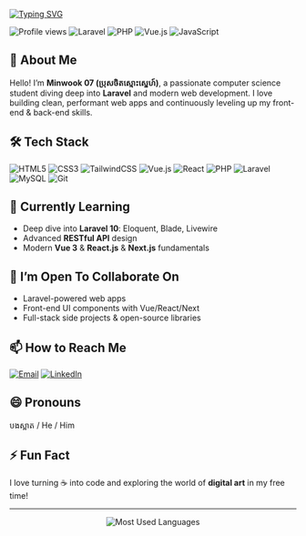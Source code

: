 <a href="https://git.io/typing-svg"><img src="https://readme-typing-svg.demolab.com?font=Fira+Code&pause=1000&width=435&lines=-+%F0%9F%91%8B+Hi%2C+I%E2%80%99m+%40Minwook07" alt="Typing SVG" /></a>

<!-- Animated Typing Intro -->
<p>
  <img src="https://komarev.com/ghpvc/?username=Minwook07&color=blue" alt="Profile views" />  
  <img src="https://img.shields.io/badge/Laravel-v10-orange?logo=laravel&logoColor=white" alt="Laravel" />  
  <img src="https://img.shields.io/badge/PHP-v8.1-blue?logo=php&logoColor=white" alt="PHP" />  
  <img src="https://img.shields.io/badge/Vue.js-v3-brightgreen?logo=vue.js&logoColor=white" alt="Vue.js" />  
  <img src="https://img.shields.io/badge/JavaScript-ES6-yellow?logo=javascript&logoColor=black" alt="JavaScript" />  
</p>

## 🔭 About Me
Hello! I’m **Minwook 07 (ប្រុសចិតស្មោះស្នេហ៍)**, a passionate computer science student diving deep into **Laravel** and modern web development. I love building clean, performant web apps and continuously leveling up my front-end & back-end skills.

## 🛠️ Tech Stack
<p>
  <img src="https://img.shields.io/badge/HTML5-E34F26?logo=html5&logoColor=white" alt="HTML5" />
  <img src="https://img.shields.io/badge/CSS3-1572B6?logo=css3&logoColor=white" alt="CSS3" />
  <img src="https://img.shields.io/badge/TailwindCSS-38B2AC?logo=tailwind-css&logoColor=white" alt="TailwindCSS" />
  <img src="https://img.shields.io/badge/Vue.js-35495E?logo=vue.js&logoColor=4FC08D" alt="Vue.js" />
  <img src="https://img.shields.io/badge/React-20232A?logo=react&logoColor=61DAFB" alt="React" />
  <img src="https://img.shields.io/badge/PHP-777BB4?logo=php&logoColor=white" alt="PHP" />
  <img src="https://img.shields.io/badge/Laravel-FF2D20?logo=laravel&logoColor=white" alt="Laravel" />
  <img src="https://img.shields.io/badge/MySQL-4479A1?logo=mysql&logoColor=white" alt="MySQL" />
  <img src="https://img.shields.io/badge/Git-F05032?logo=git&logoColor=white" alt="Git" />
</p>

## 🌱 Currently Learning
- Deep dive into **Laravel 10**: Eloquent, Blade, Livewire  
- Advanced **RESTful API** design  
- Modern **Vue 3** & **React.js** & **Next.js** fundamentals  

## 💞️ I’m Open To Collaborate On
- Laravel-powered web apps  
- Front-end UI components with Vue/React/Next  
- Full-stack side projects & open-source libraries  

## 📫 How to Reach Me
<p>
  <a href="mailto:mith.chett@gmail.com"><img src="https://img.shields.io/badge/Email-D14836?logo=gmail&logoColor=white" alt="Email"/></a>
  <a href="https://www.linkedin.com/in/mith-chet-ab56b5295/"><img src="https://img.shields.io/badge/LinkedIn-0A66C2?logo=linkedin&logoColor=white" alt="LinkedIn"/></a>
</p>

## 😄 Pronouns
បងស្អាត / He / Him

## ⚡ Fun Fact
I love turning ☕ into code and exploring the world of **digital art** in my free time!

---

<!-- GitHub Stats -->
<p align="center">
  <img src="https://github-readme-stats.vercel.app/api/top-langs/?username=Minwook07&layout=compact&theme=radical" alt="Most Used Languages" />
</p>


<!---
Minwook07/Minwook07 is a ✨ special ✨ repository because its `README.md` (this file) appears on your GitHub profile.
You can click the Preview link to take a look at your changes.
--->
